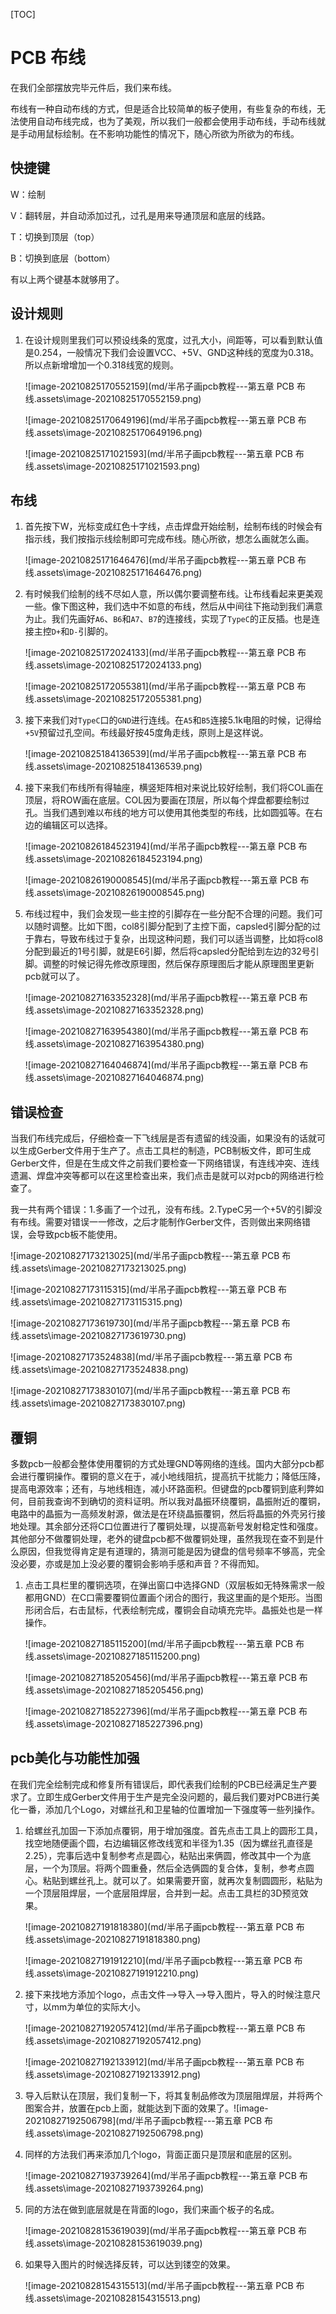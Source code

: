 [TOC]

# PCB 布线

在我们全部摆放完毕元件后，我们来布线。

布线有一种自动布线的方式，但是适合比较简单的板子使用，有些复杂的布线，无法使用自动布线完成，也为了美观，所以我们一般都会使用手动布线，手动布线就是手动用鼠标绘制。在不影响功能性的情况下，随心所欲为所欲为的布线。

## 快捷键

W：绘制

V：翻转层，并自动添加过孔，过孔是用来导通顶层和底层的线路。

T：切换到顶层（top）

B：切换到底层（bottom）

有以上两个键基本就够用了。

## 设计规则

1. 在设计规则里我们可以预设线条的宽度，过孔大小，间距等，可以看到默认值是0.254，一般情况下我们会设置VCC、+5V、GND这种线的宽度为0.318。所以点新增增加一个0.318线宽的规则。

   ![image-20210825170552159](md/半吊子画pcb教程---第五章 PCB 布线.assets\image-20210825170552159.png)
   	
   ![image-20210825170649196](md/半吊子画pcb教程---第五章 PCB 布线.assets\image-20210825170649196.png)
   	
   ![image-20210825171021593](md/半吊子画pcb教程---第五章 PCB 布线.assets\image-20210825171021593.png)

## 布线

1. 首先按下W，光标变成红色十字线，点击焊盘开始绘制，绘制布线的时候会有指示线，我们按指示线绘制即可完成布线。随心所欲，想怎么画就怎么画。

   ![image-20210825171646476](md/半吊子画pcb教程---第五章 PCB 布线.assets\image-20210825171646476.png)

2. 有时候我们绘制的线不尽如人意，所以偶尔要调整布线。让布线看起来更美观一些。像下图这种，我们选中不如意的布线，然后从中间往下拖动到我们满意为止。我们先画好`A6`、`B6`和`A7`、`B7`的连接线，实现了`TypeC`的正反插。也是连接主控`D+`和`D-`引脚的。

   ![image-20210825172024133](md/半吊子画pcb教程---第五章 PCB 布线.assets\image-20210825172024133.png)

   ![image-20210825172055381](md/半吊子画pcb教程---第五章 PCB 布线.assets\image-20210825172055381.png)

3. 接下来我们对`TypeC`口的`GND`进行连线。在`A5`和`B5`连接5.1k电阻的时候，记得给`+5V`预留过孔空间。布线最好按45度角走线，原则上是这样说。

   ![image-20210825184136539](md/半吊子画pcb教程---第五章 PCB 布线.assets\image-20210825184136539.png)

4. 接下来我们布线所有得轴座，横竖矩阵相对来说比较好绘制，我们将COL画在顶层，将ROW画在底层。COL因为要画在顶层，所以每个焊盘都要绘制过孔。当我们遇到难以布线的地方可以使用其他类型的布线，比如圆弧等。在右边的编辑区可以选择。

   ![image-20210826184523194](md/半吊子画pcb教程---第五章 PCB 布线.assets\image-20210826184523194.png)

   ![image-20210826190008545](md/半吊子画pcb教程---第五章 PCB 布线.assets\image-20210826190008545.png)

5. 布线过程中，我们会发现一些主控的引脚存在一些分配不合理的问题。我们可以随时调整。比如下图，col8引脚分配到了主控下面，capsled引脚分配的过于靠右，导致布线过于复杂，出现这种问题，我们可以适当调整，比如将col8分配到最近的1号引脚，就是E6引脚，然后将capsled分配给到左边的32号引脚。调整的时候记得先修改原理图，然后保存原理图后才能从原理图里更新pcb就可以了。

   ![image-20210827163352328](md/半吊子画pcb教程---第五章 PCB 布线.assets\image-20210827163352328.png)

   ![image-20210827163954380](md/半吊子画pcb教程---第五章 PCB 布线.assets\image-20210827163954380.png)

   ![image-20210827164046874](md/半吊子画pcb教程---第五章 PCB 布线.assets\image-20210827164046874.png)

## 错误检查

当我们布线完成后，仔细检查一下飞线层是否有遗留的线没画，如果没有的话就可以生成Gerber文件用于生产了。点击工具栏的制造，PCB制板文件，即可生成Gerber文件，但是在生成文件之前我们要检查一下网络错误，有连线冲突、连线遗漏、焊盘冲突等都可以在这里检查出来，我们点击是就可以对pcb的网络进行检查了。

我一共有两个错误：1.多画了一个过孔，没有布线。2.TypeC另一个+5V的引脚没有布线。需要对错误一一修改，之后才能制作Gerber文件，否则做出来网络错误，会导致pcb板不能使用。

![image-20210827173213025](md/半吊子画pcb教程---第五章 PCB 布线.assets\image-20210827173213025.png)

![image-20210827173115315](md/半吊子画pcb教程---第五章 PCB 布线.assets\image-20210827173115315.png)

![image-20210827173619730](md/半吊子画pcb教程---第五章 PCB 布线.assets\image-20210827173619730.png)

![image-20210827173524838](md/半吊子画pcb教程---第五章 PCB 布线.assets\image-20210827173524838.png)

![image-20210827173830107](md/半吊子画pcb教程---第五章 PCB 布线.assets\image-20210827173830107.png)

## 覆铜

多数pcb一般都会整体使用覆铜的方式处理GND等网络的连线。国内大部分pcb都会进行覆铜操作。覆铜的意义在于，减小地线阻抗，提高抗干扰能力；降低压降，提高电源效率；还有，与地线相连，减小环路面积。但键盘的pcb覆铜到底利弊如何，目前我查询不到确切的资料证明。所以我对晶振环绕覆铜，晶振附近的覆铜，电路中的晶振为一高频发射源，做法是在环绕晶振覆铜，然后将晶振的外壳另行接地处理。其余部分还将C口位置进行了覆铜处理，以提高新号发射稳定性和强度。其他部分不做覆铜处理，老外的键盘pcb都不做覆铜处理，虽然我现在查不到是什么原因，但我觉得肯定是有道理的，猜测可能是因为键盘的信号频率不够高，完全没必要，亦或是加上没必要的覆铜会影响手感和声音？不得而知。

1. 点击工具栏里的覆铜选项，在弹出窗口中选择GND（双层板如无特殊需求一般都用GND）在C口需要覆铜位置画个闭合的图行，我这里画的是个矩形。当图形闭合后，右击鼠标，代表绘制完成，覆铜会自动填充完毕。晶振处也是一样操作。

   ![image-20210827185115200](md/半吊子画pcb教程---第五章 PCB 布线.assets\image-20210827185115200.png)

   ![image-20210827185205456](md/半吊子画pcb教程---第五章 PCB 布线.assets\image-20210827185205456.png)

   ![image-20210827185227396](md/半吊子画pcb教程---第五章 PCB 布线.assets\image-20210827185227396.png)

## pcb美化与功能性加强

在我们完全绘制完成和修复所有错误后，即代表我们绘制的PCB已经满足生产要求了。立即生成Gerber文件用于生产是完全没问题的，最后我们要对PCB进行美化一番，添加几个Logo，对螺丝孔和卫星轴的位置增加一下强度等一些列操作。

1. 给螺丝孔加固一下添加点覆铜，用于增加强度。首先点击工具上的圆形工具，找空地随便画个圆，右边编辑区修改线宽和半径为1.35（因为螺丝孔直径是2.25），完事后选中复制参考点是圆心，粘贴出来俩圆，修改其中一个为底层，一个为顶层。将两个圆重叠，然后全选俩圆的复合体，复制，参考点圆心。粘贴到螺丝孔上。就可以了。如果需要开窗，就再次复制圆圆形，粘贴为一个顶层阻焊层，一个底层阻焊层，合并到一起。点击工具栏的3D预览效果。

   ![image-20210827191818380](md/半吊子画pcb教程---第五章 PCB 布线.assets\image-20210827191818380.png)

   ![image-20210827191912210](md/半吊子画pcb教程---第五章 PCB 布线.assets\image-20210827191912210.png)

2. 接下来找地方添加个logo，点击文件-->导入-->导入图片，导入的时候注意尺寸，以mm为单位的实际大小。

   ![image-20210827192057412](md/半吊子画pcb教程---第五章 PCB 布线.assets\image-20210827192057412.png)

   ![image-20210827192133912](md/半吊子画pcb教程---第五章 PCB 布线.assets\image-20210827192133912.png)

   

3. 导入后默认在顶层，我们复制一下，将其复制品修改为顶层阻焊层，并将两个图案合并，放置在pcb上面，就能达到下面的效果了。![image-20210827192506798](md/半吊子画pcb教程---第五章 PCB 布线.assets\image-20210827192506798.png)

4. 同样的方法我们再来添加几个logo，背面正面只是顶层和底层的区别。

   ![image-20210827193739264](md/半吊子画pcb教程---第五章 PCB 布线.assets\image-20210827193739264.png)

5. 同的方法在做到底层就是在背面的logo，我们来画个板子的名成。

   ![image-20210828153619039](md/半吊子画pcb教程---第五章 PCB 布线.assets\image-20210828153619039.png)

6. 如果导入图片的时候选择反转，可以达到镂空的效果。

   ![image-20210828154315513](md/半吊子画pcb教程---第五章 PCB 布线.assets\image-20210828154315513.png)

   

